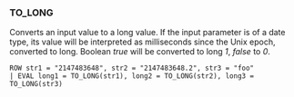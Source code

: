 <!--
This is generated by ESQL's AbstractFunctionTestCase. Do no edit it. See ../README.md for how to regenerate it.
-->

### TO_LONG
Converts an input value to a long value. If the input parameter is of a date type,
its value will be interpreted as milliseconds since the Unix epoch, converted to long.
Boolean *true* will be converted to long *1*, *false* to *0*.

```
ROW str1 = "2147483648", str2 = "2147483648.2", str3 = "foo"
| EVAL long1 = TO_LONG(str1), long2 = TO_LONG(str2), long3 = TO_LONG(str3)
```
